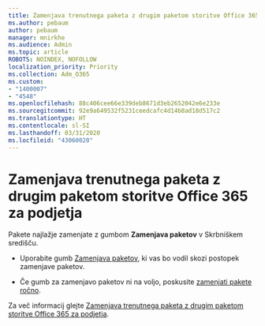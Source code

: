 ```yaml
---
title: Zamenjava trenutnega paketa z drugim paketom storitve Office 365 za podjetja
ms.author: pebaum
author: pebaum
manager: mnirkhe
ms.audience: Admin
ms.topic: article
ROBOTS: NOINDEX, NOFOLLOW
localization_priority: Priority
ms.collection: Adm_O365
ms.custom:
- "1400007"
- "4548"
ms.openlocfilehash: 88c406cee66e339deb8671d3eb2652042e6e233e
ms.sourcegitcommit: 92e9a649532f5231ceedcafc4d14b8ad18d517c2
ms.translationtype: HT
ms.contentlocale: sl-SI
ms.lasthandoff: 03/31/2020
ms.locfileid: "43060020"
---
```

# <a name="switch-to-a-different-office-365-for-business-plan"></a>Zamenjava trenutnega paketa z drugim paketom storitve Office 365 za podjetja

Pakete najlažje zamenjate z gumbom **Zamenjava paketov** v Skrbniškem središču.

- Uporabite gumb [Zamenjava paketov](https://docs.microsoft.com/microsoft-365/commerce/subscriptions/switch-to-a-different-plan?view=o365-worldwide#use-the-switch-plans-button), ki vas bo vodil skozi postopek zamenjave paketov. 

- Če gumb za zamenjavo paketov ni na voljo, poskusite [zamenjati pakete ročno](https://docs.microsoft.com/microsoft-365/commerce/subscriptions/switch-to-a-different-plan?view=o365-worldwide#the-switch-plans-button-isnt-there). 

Za več informacij glejte [Zamenjava trenutnega paketa z drugim paketom storitve Office 365 za podjetja](https://docs.microsoft.com/microsoft-365/commerce/subscriptions/switch-to-a-different-plan?view=o365-worldwide).
